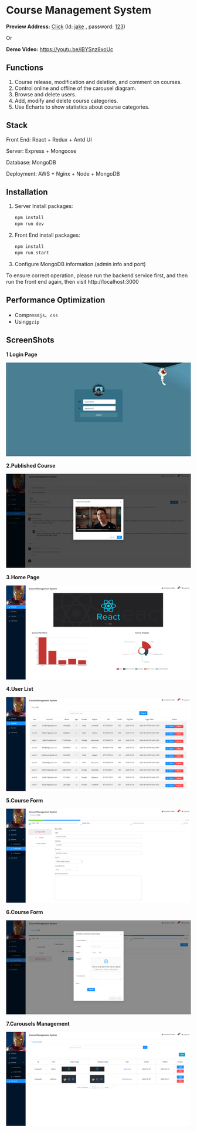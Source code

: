 # Course Management System
**Preview Address:** [Click](fleetingsound.net)  (Id: <u>jake</u> , password: <u>123</u>)

Or

**Demo Video:** https://youtu.be/iBYSnz8xoUc

## Functions

1. Course release, modification and deletion, and comment on courses.
2. Control online and offline of the carousel diagram.
3. Browse and delete users.
4. Add, modify and delete course categories.
5. Use Echarts to show statistics about course categories.

## Stack

Front End:   React + Redux + Antd UI

Server:   Express + Mongoose

Database:   MongoDB

Deployment:  AWS + Nginx + Node + MongoDB 



## Installation

1. Server Install packages:

   ```js
   npm install 
   npm run dev
   ```

2. Front End  install packages:

   ```js
   npm install
   npm run start
   ```

3. Configure MongoDB information.(admin info and port)

To ensure correct operation, please run the backend service first, and then run the front end again, then visit http://localhost:3000



## Performance Optimization

- Compress`js`、`css`
- Using`gzip` 



## ScreenShots

**1 Login Page**

![Snipaste_2020-08-13_18-11-17](README.assets/Snipaste_2020-08-13_18-11-17.png)

**2.Published Course**

![123456789](README.assets/123456789.png)

**3.Home Page**

![1](README.assets/1.png)



**4.User List** 

![2](README.assets/2.png)

**5.Course Form**

![3](README.assets/3.png)

**6.Course Form**

![5](README.assets/5.png)



**7.Carousels Management**

![6](README.assets/6.png)

